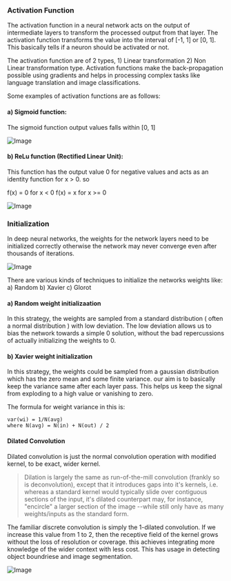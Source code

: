 ### Activation Function
The activation function in a neural network acts on the output of intermediate layers to transform the processed output from that layer. The activation function transforms the value into the interval of [-1, 1] or [0, 1]. This basically tells if a neuron should be activated or not.

The activation function are of 2 types, 1) Linear transformation 2) Non Linear transformation type. Activation functions make the back-propagation possible using gradients and helps in processing complex tasks like language translation and image classifications.

Some examples of activation functions are as follows:
#### a) Sigmoid function:
The sigmoid function output values falls within [0, 1]

![Image](https://cdn-images-1.medium.com/max/800/1*f9erByySVjTjohfFdNkJYQ.jpeg)

#### b) ReLu function (Rectified Linear Unit):
This function has the output value 0 for negative values and acts as an identity function for x > 0. so 

f(x) = 0 for x < 0
f(x) = x for x >= 0

![Image](https://qph.ec.quoracdn.net/main-qimg-4229dd280e03b7b3a5dc26c808c4b15b)

### Initialization
In deep neural networks, the weights for the network layers need to be initialized correctly otherwise the network may never converge even after thousands of iterations.

![Image](https://intoli.com/blog/neural-network-initialization/img/training-losses.png)

There are various kinds of techniques to initialize the networks weights like:
a) Random
b) Xavier
c) Glorot

#### a) Random weight initializaation
In this strategy, the weights are sampled from a standard distribution ( often a normal distribution ) with low deviation. The low deviation allows us to bias the network towards a simple 0 solution, without the bad repercussions of actually initializing the weights to 0.

#### b) Xavier weight initialization
In this strategy, the weights could be sampled from a gaussian distribution which has the zero mean and some finite variance. our aim is to basically keep the variance same after each layer pass. This helps us keep the signal from exploding to a high value or vanishing to zero.

The formula for weight variance in this is:
```
var(wi) = 1/N(avg)
where N(avg) = N(in) + N(out) / 2
```

#### Dilated Convolution
Dilated convolution is just the normal convolution operation with modified kernel, to be exact, wider kernel.

> Dilation is largely the same as run-of-the-mill convolution (frankly so is deconvolution), except that it introduces gaps into it's kernels, i.e. whereas a standard kernel would typically slide over contiguous sections of the input, it's dilated counterpart may, for instance, "encircle" a larger section of the image --while still only have as many weights/inputs as the standard form. 

The familiar discrete convolution is simply the 1-dilated convolution. If we increase this value from 1 to 2, then the receptive field of the kernel grows without the loss of resolution or coverage. this achieves integrating more knowledge of the wider context with less cost. This has usage in detecting object boundriese and image segmentation.

![Image](https://i.stack.imgur.com/qA0Kx.gif)